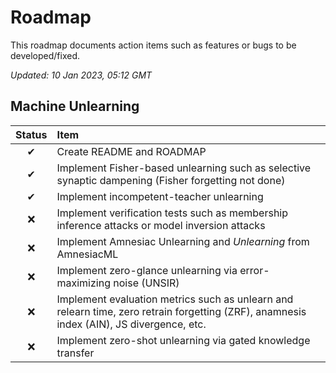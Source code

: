 # Roadmap

This roadmap documents action items such as features or bugs to be developed/fixed.

_Updated: 10 Jan 2023, 05:12 GMT_

## Machine Unlearning

| Status | Item                                                                                                                                     |
| :----: | :--------------------------------------------------------------------------------------------------------------------------------------- |
|   ✔    | Create README and ROADMAP                                                                                                                |
|   ✔    | Implement Fisher-based unlearning such as selective synaptic dampening (Fisher forgetting not done)                                      |
|   ✔    | Implement incompetent-teacher unlearning                                                                                                 |
|   ❌   | Implement verification tests such as membership inference attacks or model inversion attacks                                             |
|   ❌   | Implement Amnesiac Unlearning and _Unlearning_ from AmnesiacML                                                                           |
|   ❌   | Implement zero-glance unlearning via error-maximizing noise (UNSIR)                                                                              |
|   ❌   | Implement evaluation metrics such as unlearn and relearn time, zero retrain forgetting (ZRF), anamnesis index (AIN), JS divergence, etc. |
|   ❌   | Implement zero-shot unlearning via gated knowledge transfer                                                                              |
